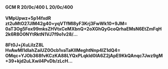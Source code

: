 #### GCM R 20/0c/400 L 20/0c/400
**VMpUpwz+5p14fxdR**<br/>**zt2uMtO27JlM42g40+yqVTfMI8yF3Krj3FwWk10+9JM=**<br/>**0aT3Og5Fox99mksZHVtxCeMXbnQ+2oXGhQyGcoQrhaEMsN6EtZmFqH2k6R8O0NYtRktN1VJ7f9o1v28/...**<br/><br/>
**8Ft0J+jXuLiIzZ8L**<br/>**HvAwMl1dIahZaiUZ0Ocb1vaTaKllMeghtNnp4lZ1dQ4=**<br/>**OMqc+YJOb368fvKCzKA88LYQxPLqkId0IA6Z2jApE9KkQAnqc7Jwz9gM+39+kjd2uLXwil4PvDb/zLcH...**
